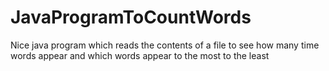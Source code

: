 # JavaProgramToCountWords
Nice java program which reads the contents of a file to see how many time words appear and which words appear to the most to the least
